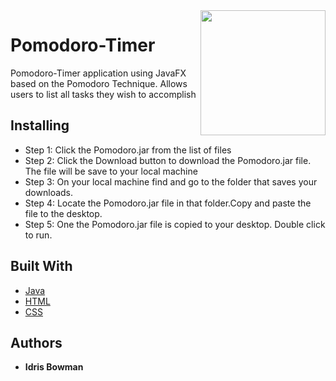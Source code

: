 <img src="pomodoro.ico" width="200" align="right">

# Pomodoro-Timer
Pomodoro-Timer application using JavaFX based on the Pomodoro Technique. Allows users to list all tasks they wish to accomplish 



## Installing

* Step 1: Click the Pomodoro.jar from the list of files
* Step 2: Click the Download button to download the Pomodoro.jar file. The file will be save to your local machine
* Step 3: On your local machine find and go to the folder that saves your downloads.
* Step 4: Locate the Pomodoro.jar file in that folder.Copy and paste the file to the desktop.
* Step 5: One the Pomodoro.jar file is copied to your desktop. Double click to run.


## Built With

* [Java](https://rometools.github.io/rome/)
* [HTML](https://developer.mozilla.org/en-US/docs/Web/HTML)
* [CSS](https://developer.mozilla.org/en-US/docs/Web/CSS)


## Authors

* **Idris Bowman** 
